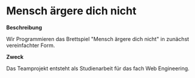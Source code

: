 # Mensch ärgere dich nicht 

**Beschreibung**

Wir Programmieren das Brettspiel "Mensch ärgere dich nicht" in zunächst vereinfachter Form.

**Zweck**

Das Teamprojekt entsteht als Studienarbeit für das fach Web Engineering. 

